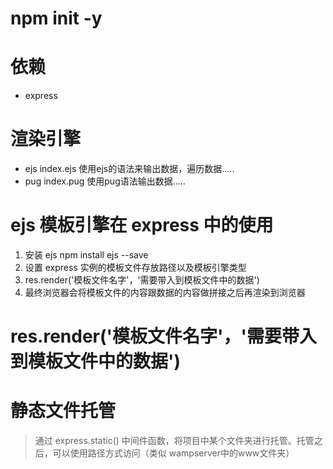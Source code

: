 # npm init -y

# 依赖
- express

# 渲染引擎
- ejs     index.ejs  使用ejs的语法来输出数据，遍历数据.....
- pug     index.pug  使用pug语法输出数据.....

# ejs 模板引擎在 express 中的使用
1. 安装 ejs   npm install ejs --save
2. 设置 express 实例的模板文件存放路径以及模板引擎类型
3. res.render('模板文件名字'，'需要带入到模板文件中的数据')
4. 最终浏览器会将模板文件的内容跟数据的内容做拼接之后再渲染到浏览器

# res.render('模板文件名字'，'需要带入到模板文件中的数据')

# 静态文件托管
> 通过 express.static() 中间件函数，将项目中某个文件夹进行托管。托管之后，可以使用路径方式访问（类似 wampserver中的www文件夹）



